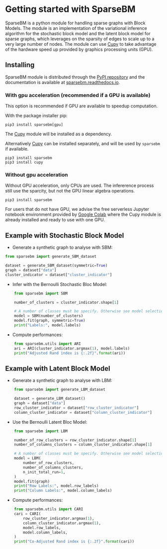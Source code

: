 # Getting started with SparseBM

SparseBM is a python module for handling sparse graphs with Block Models.
The module is an implementation of the variational inference algorithm for the stochastic block model and the latent block model for sparse graphs, which leverages on the sparsity of edges to scale up to a very large number of nodes. The module can use [Cupy](https://cupy.dev/) to take advantage of the hardware speed up provided by graphics processing units (GPU).

## Installing

SparseBM module is distributed through the [PyPI repository](https://pypi.org/project/sparsebm/) and the documentation is available at [sparsebm.readthedocs.io](https://sparsebm.readthedocs.io/).


### With gpu acceleration (recommended if a GPU is available)

This option is recommended if GPU are available to speedup computation.

With the package installer pip:

```
pip3 install sparsebm[gpu]
```

The [Cupy] module will be installed as a dependency.

[Cupy]: https://github.com/gfrisch/sparsebm

Alternatively [Cupy] can be installed separately, and will be used by `sparsebm`
if available.

```
pip3 install sparsebm
pip3 install cupy
```

### Without gpu acceleration

Without GPU acceleration, only CPUs are used. The infererence process still use
the sparcity, but not the GPU linear algebra operations.

```
pip3 install sparsebm
```

For users that do not have GPU, we advise the free serverless Jupyter notebook environment provided by [Google Colab](https://colab.research.google.com/) where the Cupy module is already installed and ready to use with one GPU.

## Example with Stochastic Block Model

- Generate a synthetic graph to analyse with SBM:

```python
from sparsebm import generate_SBM_dataset

dataset = generate_SBM_dataset(symmetric=True)
graph = dataset["data"]
cluster_indicator = dataset["cluster_indicator"]
```


- Infer with the Bernoulli Stochastic Bloc Model:

```python
    from sparsebm import SBM

    number_of_clusters = cluster_indicator.shape[1]

    # A number of classes must be specify. Otherwise see model selection.
    model = SBM(number_of_clusters)
    model.fit(graph, symmetric=True)
    print("Labels:", model.labels)
```

- Compute performances:

```python
    from sparsebm.utils import ARI
    ari = ARI(cluster_indicator.argmax(1), model.labels)
    print("Adjusted Rand index is {:.2f}".format(ari))
```


## Example with Latent Block Model

- Generate a synthetic graph to analyse with LBM:

```python
    from sparsebm import generate_LBM_dataset

    dataset = generate_LBM_dataset()
    graph = dataset["data"]
    row_cluster_indicator = dataset["row_cluster_indicator"]
    column_cluster_indicator = dataset["column_cluster_indicator"]
```

 - Use the Bernoulli Latent Bloc Model:

```python
    from sparsebm import LBM

    number_of_row_clusters = row_cluster_indicator.shape[1]
    number_of_columns_clusters = column_cluster_indicator.shape[1]

    # A number of classes must be specify. Otherwise see model selection.
    model = LBM(
        number_of_row_clusters,
        number_of_columns_clusters,
        n_init_total_run=1,
    )
    model.fit(graph)
    print("Row Labels:", model.row_labels)
    print("Column Labels:", model.column_labels)
```

- Compute performances:

```python
    from sparsebm.utils import CARI
    cari = CARI(
        row_cluster_indicator.argmax(1),
        column_cluster_indicator.argmax(1),
        model.row_labels,
        model.column_labels,
    )
    print("Co-Adjusted Rand index is {:.2f}".format(cari))
```
